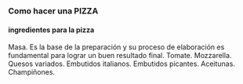 ### Como hacer una PIZZA
#### ingredientes para la pizza
Masa. Es la base de la preparación y su proceso de elaboración es fundamental para lograr un buen resultado final.
Tomate.
Mozzarella.
Quesos variados.
Embutidos italianos.
Embutidos picantes.
Aceitunas.
Champiñones.